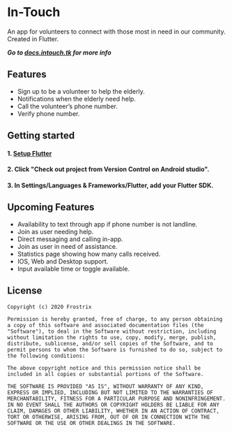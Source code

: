 # In-Touch

An app for volunteers to connect with those most in need in our community. Created in Flutter.

***Go to [docs.intouch.tk](https://docs.intouch.tk/) for more info***

## Features

 * Sign up to be a volunteer to help the elderly.
 * Notifications when the elderly need help.
 * Call the volunteer’s phone number.
 * Verify phone number.

## Getting started

#### 1. [Setup Flutter](https://flutter.io/setup/)

#### 2. Click "Check out project from Version Control on Android studio".

#### 3. In Settings/Languages & Frameworks/Flutter, add your Flutter SDK.

## Upcoming Features
 -  Availability to text through app if phone number is not landline.
 -  Join as user needing help.
 -  Direct messaging and calling in-app.
 -  Join as user in need of assistance.
 -  Statistics page showing how many calls received.
 -  IOS, Web and Desktop support.
 -  Input available time or toggle available.

## License

    Copyright (c) 2020 Frostrix

    Permission is hereby granted, free of charge, to any person obtaining a copy of this software and associated documentation files (the "Software"), to deal in the Software without restriction, including without limitation the rights to use, copy, modify, merge, publish, distribute, sublicense, and/or sell copies of the Software, and to permit persons to whom the Software is furnished to do so, subject to the following conditions:

    The above copyright notice and this permission notice shall be included in all copies or substantial portions of the Software.

    THE SOFTWARE IS PROVIDED "AS IS", WITHOUT WARRANTY OF ANY KIND, EXPRESS OR IMPLIED, INCLUDING BUT NOT LIMITED TO THE WARRANTIES OF MERCHANTABILITY, FITNESS FOR A PARTICULAR PURPOSE AND NONINFRINGEMENT. IN NO EVENT SHALL THE AUTHORS OR COPYRIGHT HOLDERS BE LIABLE FOR ANY CLAIM, DAMAGES OR OTHER LIABILITY, WHETHER IN AN ACTION OF CONTRACT, TORT OR OTHERWISE, ARISING FROM, OUT OF OR IN CONNECTION WITH THE SOFTWARE OR THE USE OR OTHER DEALINGS IN THE SOFTWARE.
